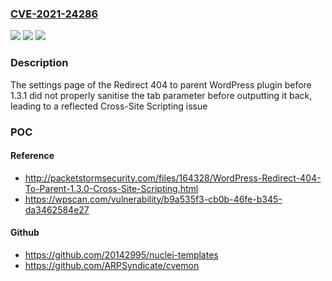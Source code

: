 ### [CVE-2021-24286](https://cve.mitre.org/cgi-bin/cvename.cgi?name=CVE-2021-24286)
![](https://img.shields.io/static/v1?label=Product&message=Redirect%20404%20to%20parent&color=blue)
![](https://img.shields.io/static/v1?label=Version&message=1.3.1%20&color=brightgreen)
![](https://img.shields.io/static/v1?label=Vulnerability&message=CWE-79%20Cross-site%20Scripting%20(XSS)&color=brightgreen)

### Description

The settings page of the Redirect 404 to parent WordPress plugin before 1.3.1 did not properly sanitise the tab parameter before outputting it back, leading to a reflected Cross-Site Scripting issue

### POC

#### Reference
- http://packetstormsecurity.com/files/164328/WordPress-Redirect-404-To-Parent-1.3.0-Cross-Site-Scripting.html
- https://wpscan.com/vulnerability/b9a535f3-cb0b-46fe-b345-da3462584e27

#### Github
- https://github.com/20142995/nuclei-templates
- https://github.com/ARPSyndicate/cvemon

